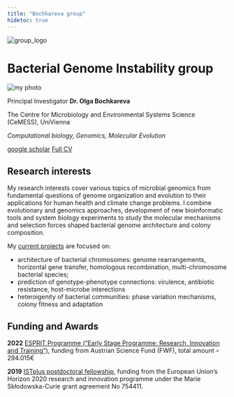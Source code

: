 ```yaml
---
title: "Bochkareva group"
hidetoc: true
---
```


<div class="mainWrapper">
  <div class="col-left">
    
  </div>
  <div class="col-right">

  <img src="/group_logo.png" alt="group_logo" style="max-width: 40%">
  
  </div>
</div> 


# Bacterial Genome Instability group
<div class="mainWrapper">
  <div class="col-left">
    <img src="/me2.jpg" alt="my photo" class="img-av">
  </div>
  <div class="col-right">

  Principal Investigator **Dr. Olga Bochkareva**
  
  The Centre for Microbiology and Environmental Systems Science (CeMESS), UniVienna

  _Computational biology, Genomics, Molecular Evolution_
  
  [google scholar](https://scholar.google.ru/citations?user=vtFGPj8AAAAJ&hl=en&oi=ao) [Full CV](/cv_bochkareva.pdf)
  
  </div>
</div> 

## Research interests
My research interests cover various topics of microbial genomics from fundamental questions of genome organization and evolution to their applications for human health and climate change problems. I combine evolutionary and genomics approaches, development of new bioinformatic tools and system biology experiments to study the molecular mechanisms and selection forces
shaped bacterial genome architecture and colony composition.

My [current projects](https://www.bochkareva.me/research/) are focused on:
- architecture of bacterial chromosomes: genome rearrangements, horizontal gene transfer, homologous recombination, multi-chromosome bacterial species;
- prediction of genotype-phenotype connections: virulence, antibiotic resistance, host-microbe interections
- heteroigenity of bacterial communities: phase variation mechanisms, colony fitness and adaptation


## Funding and Awards
**2022** [ESPRIT Programme (“Early Stage Programme: Research, Innovation and Training”)](https://www.fwf.ac.at/en/research-funding/fwf-programmes/esprit-programme), funding from Austrian Science Fund (FWF), total amount – 294.015€

**2019** [ISTplus postdoctoral fellowship](https://istplus.pages.ist.ac.at/), funding from the European Union’s Horizon 2020 research and innovation programme under the Marie Skłodowska-Curie grant agreement No 754411.
